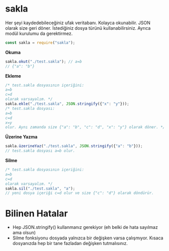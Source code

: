 sakla
=
Her şeyi kaydedebileceğiniz ufak veritabanı. Kolayca okunabilir. JSON olarak size geri döner. İstediğiniz dosya türünü kullanabilirsiniz. Ayrıca modül kurulumu da gerektirmez.

```js
const sakla = require("sakla");
```

**Okuma**
```js
sakla.okut("./test.sakla"); // a=b
// {"a": "b"}
```

**Ekleme**
```js
/* test.sakla dosyasının içeriğini:
a=b
c=d
olarak varsayalım. */
sakla.ekle("./test.sakla", JSON.stringify({"x": "y"}));
/* test.sakla dosyası:
a=b
c=d
x=y
olur. Aynı zamanda size {"a": "b", "c": "d", "x": "y"} olarak döner. */
```

**Üzerine Yazma**
```js
sakla.üzerineYaz("./test.sakla", JSON.stringify({"a": "b"}));
// test.sakla dosyası a=b olur.
```

**Silme**
```js
/* test.sakla dosyasının içeriğini:
a=b
c=d
olarak varsayalım. */
sakla.sil("./test.sakla", "a");
// yeni dosya içeriği c=d olur ve size {"c": "d"} olarak döndürür.
```

Bilinen Hatalar
=
- Hep JSON.stringify() kullanmanız gerekiyor (eh belki de hata sayılmaz ama olsun)
- Silme fonksiyonu dosyada yalnızca bir değişken varsa çalışmıyor. Kısaca dosyanızda hep bir tane fazladan değişken tutmalısınız.